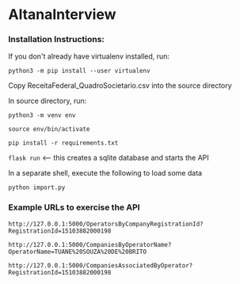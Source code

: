# AltanaInterview

<h3>Installation Instructions:</h3>

If you don't already have virtualenv installed, run:

`python3 -m pip install --user virtualenv`

Copy ReceitaFederal_QuadroSocietario.csv into the source directory

In source directory, run:

`python3 -m venv env`

`source env/bin/activate`

`pip install -r requirements.txt`

`flask run` <-- this creates a sqlite database and starts the API

In a separate shell, execute the following to load some data

`python import.py`

<h3>Example URLs to exercise the API</h3>

`http://127.0.0.1:5000/OperatorsByCompanyRegistrationId?RegistrationId=15103882000198`

`http://127.0.0.1:5000/CompaniesByOperatorName?OperatorName=TUANE%20SOUZA%20DE%20BRITO`

`http://127.0.0.1:5000/CompaniesAssociatedByOperator?RegistrationId=15103882000198`

